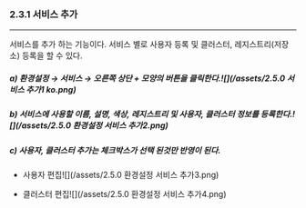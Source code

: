 ### 2.3.1    서비스 추가

---

서비스를 추가 하는 기능이다. 서비스 별로 사용자 등록 및 클러스터, 레지스트리\(저장소\) 등록을 할 수 있다.

##### a\) 환경설정 → 서비스 → 오른쪽 상단 + 모양의 버튼을 클릭한다.![](/assets/2.5.0 서비스 추가1 ko.png)

##### b\) 서비스에 사용할 이름, 설명, 색상, 레지스트리 및 사용자, 클러스터 정보를 등록한다.![](/assets/2.5.0 환경설정 서비스 추가2.png)

##### c\) 사용자, 클러스터 추가는 체크박스가 선택 된것만 반영이 된다.

* 사용자 편집![](/assets/2.5.0 환경설정 서비스 추가3.png)

* 클러스터 편집![](/assets/2.5.0 환경설정 서비스 추가4.png)



